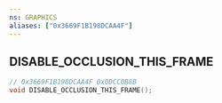 ```yaml
---
ns: GRAPHICS
aliases: ["0x3669F1B198DCAA4F"]
---
```

## DISABLE_OCCLUSION_THIS_FRAME

```c
// 0x3669F1B198DCAA4F 0x0DCC0B8B
void DISABLE_OCCLUSION_THIS_FRAME();
```


